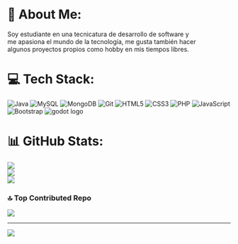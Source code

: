 # 💫 About Me:
Soy estudiante en una tecnicatura de desarrollo de software y <br>me apasiona el mundo de la tecnología, me gusta también hacer<br>algunos proyectos propios como hobby en mis tiempos libres.


# 💻 Tech Stack:
![Java](https://img.shields.io/badge/java-%23ED8B00.svg?style=for-the-badge&logo=openjdk&logoColor=white) ![MySQL](https://img.shields.io/badge/mysql-4479A1.svg?style=for-the-badge&logo=mysql&logoColor=white) ![MongoDB](https://img.shields.io/badge/MongoDB-%234ea94b.svg?style=for-the-badge&logo=mongodb&logoColor=white) ![Git](https://img.shields.io/badge/git-%23F05033.svg?style=for-the-badge&logo=git&logoColor=white) ![HTML5](https://img.shields.io/badge/html5-%23E34F26.svg?style=for-the-badge&logo=html5&logoColor=white) ![CSS3](https://img.shields.io/badge/css3-%231572B6.svg?style=for-the-badge&logo=css3&logoColor=white) ![PHP](https://img.shields.io/badge/php-%23777BB4.svg?style=for-the-badge&logo=php&logoColor=white) ![JavaScript](https://img.shields.io/badge/javascript-%23323330.svg?style=for-the-badge&logo=javascript&logoColor=%23F7DF1E) ![Bootstrap](https://img.shields.io/badge/bootstrap-%238511FA.svg?style=for-the-badge&logo=bootstrap&logoColor=white) <img src="https://img.shields.io/badge/Godot Engine-478CBF?logo=godotengine&logoColor=white&style=for-the-badge" alt="godot logo"  />
# 📊 GitHub Stats:
![](https://github-readme-stats.vercel.app/api?username=most025&theme=blue_navy&hide_border=false&include_all_commits=true&count_private=true)<br/>
![](https://nirzak-streak-stats.vercel.app/?user=most025&theme=blue_navy&hide_border=false)<br/>
![](https://github-readme-stats.vercel.app/api/top-langs/?username=most025&theme=blue_navy&hide_border=false&include_all_commits=true&count_private=true&layout=compact)

### 🔝 Top Contributed Repo
![](https://github-contributor-stats.vercel.app/api?username=most025&limit=5&theme=blue_navy&combine_all_yearly_contributions=true)

---
[![](https://visitcount.itsvg.in/api?id=most025&icon=2&color=0)](https://visitcount.itsvg.in)

<!-- Proudly created with GPRM ( https://gprm.itsvg.in ) -->
